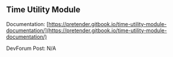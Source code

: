 ## Time Utility Module

Documentation: [https://pretender.gitbook.io/time-utility-module-documentation/](https://pretender.gitbook.io/time-utility-module-documentation/)

DevForum Post: N/A
